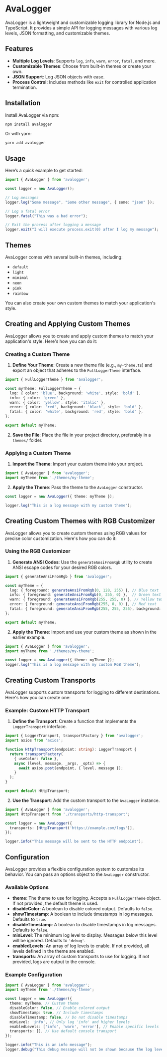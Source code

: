 # AvaLogger

AvaLogger is a lightweight and customizable logging library for Node.js and TypeScript. It provides a simple API for logging messages with various log levels, JSON formatting, and customizable themes.

## Features

- **Multiple Log Levels**: Supports `log`, `info`, `warn`, `error`, `fatal`, and more.
- **Customizable Themes**: Choose from built-in themes or create your own.
- **JSON Support**: Log JSON objects with ease.
- **Process Control**: Includes methods like `exit` for controlled application termination.

## Installation

Install AvaLogger via npm:

```bash
npm install avalogger
```

Or with yarn:

```bash
yarn add avalogger
```

## Usage

Here’s a quick example to get started:

```typescript
import { AvaLogger } from 'avalogger';

const logger = new AvaLogger();

// Log messages
logger.log("Some message", "Some other message", { some: "json" });

// Log a fatal error
logger.fatal("This was a bad error");

// Exit the process after logging a message
logger.exit("I will execute process.exit(0) after I log my message");
```

## Themes

AvaLogger comes with several built-in themes, including:

- `default`
- `light`
- `minimal`
- `neon`
- `pink`
- `rainbow`

You can also create your own custom themes to match your application's style.

## Creating and Applying Custom Themes

AvaLogger allows you to create and apply custom themes to match your application's style. Here's how you can do it:

### Creating a Custom Theme

1. **Define Your Theme**: Create a new theme file (e.g., `my-theme.ts`) and export an object that adheres to the `FullLoggerTheme` interface.

```typescript
import { FullLoggerTheme } from 'avalogger';

const myTheme: FullLoggerTheme = {
  log: { color: 'blue', background: 'white', style: 'bold' },
  info: { color: 'green' },
  warn: { color: 'yellow', style: 'italic' },
  error: { color: 'red', background: 'black', style: 'bold' },
  fatal: { color: 'white', background: 'red', style: 'bold' },
};

export default myTheme;
```

2. **Save the File**: Place the file in your project directory, preferably in a `themes/` folder.

### Applying a Custom Theme

1. **Import the Theme**: Import your custom theme into your project.

```typescript
import { AvaLogger } from 'avalogger';
import myTheme from './themes/my-theme';
```

2. **Apply the Theme**: Pass the theme to the `AvaLogger` constructor.

```typescript
const logger = new AvaLogger({ theme: myTheme });

logger.log("This is a log message with my custom theme");
```

## Creating Custom Themes with RGB Customizer

AvaLogger allows you to create custom themes using RGB values for precise color customization. Here's how you can do it:

### Using the RGB Customizer

1. **Generate ANSI Codes**: Use the `generateAnsiFromRgb` utility to create ANSI escape codes for your desired RGB colors.

```typescript
import { generateAnsiFromRgb } from 'avalogger';

const myTheme = {
  log: { foreground: generateAnsiFromRgb(0, 128, 255) }, // Blue text
  info: { foreground: generateAnsiFromRgb(0, 255, 0) },  // Green text
  warn: { foreground: generateAnsiFromRgb(255, 255, 0) }, // Yellow text
  error: { foreground: generateAnsiFromRgb(255, 0, 0) }, // Red text
  fatal: { foreground: generateAnsiFromRgb(255, 255, 255), background: generateAnsiFromRgb(128, 0, 0) }, // White on dark red
};

export default myTheme;
```

2. **Apply the Theme**: Import and use your custom theme as shown in the earlier example.

```typescript
import { AvaLogger } from 'avalogger';
import myTheme from './themes/my-theme';

const logger = new AvaLogger({ theme: myTheme });
logger.log("This is a log message with my custom RGB theme");
```

## Creating Custom Transports

AvaLogger supports custom transports for logging to different destinations. Here's how you can create one:

### Example: Custom HTTP Transport

1. **Define the Transport**: Create a function that implements the `LoggerTransport` interface.

```typescript
import { LoggerTransport, transportFactory } from 'avalogger';
import axios from 'axios';

function HttpTransport(endpoint: string): LoggerTransport {
  return transportFactory(
    { useColor: false },
    async (level, message, _args, _opts) => {
      await axios.post(endpoint, { level, message });
    }
  );
}

export default HttpTransport;
```

2. **Use the Transport**: Add the custom transport to the `AvaLogger` instance.

```typescript
import { AvaLogger } from 'avalogger';
import HttpTransport from './transports/http-transport';

const logger = new AvaLogger({
  transports: [HttpTransport('https://example.com/logs')],
});

logger.info("This message will be sent to the HTTP endpoint");
```

## Configuration

AvaLogger provides a flexible configuration system to customize its behavior. You can pass an options object to the `AvaLogger` constructor.

### Available Options

- **theme**: The theme to use for logging. Accepts a `FullLoggerTheme` object. If not provided, the default theme is used.
- **disableColor**: A boolean to disable colored output. Defaults to `false`.
- **showTimestamp**: A boolean to include timestamps in log messages. Defaults to `true`.
- **disableTimestamp**: A boolean to disable timestamps in log messages. Defaults to `false`.
- **minLevel**: The minimum log level to display. Messages below this level will be ignored. Defaults to `'debug'`.
- **enabledLevels**: An array of log levels to enable. If not provided, all levels defined in the theme are enabled.
- **transports**: An array of custom transports to use for logging. If not provided, logs are output to the console.

### Example Configuration

```typescript
import { AvaLogger } from 'avalogger';
import myTheme from './themes/my-theme';

const logger = new AvaLogger({
  theme: myTheme, // Custom theme
  disableColor: false, // Enable colored output
  showTimestamp: true, // Include timestamps
  disableTimestamp: false, // Do not disable timestamps
  minLevel: 'info', // Only log 'info' and higher levels
  enabledLevels: ['info', 'warn', 'error'], // Enable specific levels
  transports: [], // Use default console transport
});

logger.info("This is an info message");
logger.debug("This debug message will not be shown because the log level is set to 'info'");
```